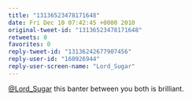 ```yaml
---
title: "13136523478171648"
date: Fri Dec 10 07:42:45 +0000 2010
original-tweet-id: "13136523478171648"
retweets: 0
favorites: 0
reply-tweet-id: "13136242677907456"
reply-user-id: "160926944"
reply-user-screen-name: "Lord_Sugar"
---
```

<a href="https://twitter.com/Lord_Sugar">@Lord_Sugar</a> this banter between you both is brilliant.
